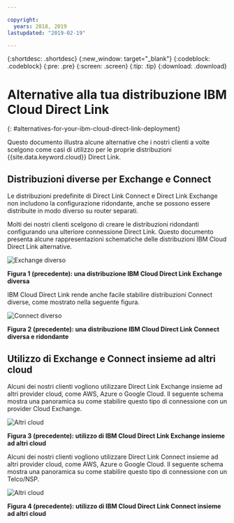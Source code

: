 ```yaml
---

copyright:
  years: 2018, 2019
lastupdated: "2019-02-19"

---
```


{:shortdesc: .shortdesc}
{:new_window: target="_blank"}
{:codeblock: .codeblock}
{:pre: .pre}
{:screen: .screen}
{:tip: .tip}
{:download: .download}

# Alternative alla tua distribuzione IBM Cloud Direct Link
{: #alternatives-for-your-ibm-cloud-direct-link-deployment}

Questo documento illustra alcune alternative che i nostri clienti a volte scelgono come casi di utilizzo per le proprie distribuzioni {{site.data.keyword.cloud}} Direct Link.

## Distribuzioni diverse per Exchange e Connect

Le distribuzioni predefinite di Direct Link Connect e Direct Link Exchange non includono la configurazione ridondante, anche se possono essere distribuite in modo diverso su router separati.

Molti dei nostri clienti scelgono di creare le distribuzioni ridondanti configurando una ulteriore connessione Direct Link. Questo documento presenta alcune rappresentazioni schematiche delle distribuzioni IBM Cloud Direct Link alternative.

![Exchange diverso](/images/Direct-Link-Exchange-Diverse.png)

**Figura 1 (precedente): una distribuzione IBM Cloud Direct Link Exchange diversa**

IBM Cloud Direct Link rende anche facile stabilire distribuzioni Connect diverse, come mostrato nella seguente figura.

![Connect diverso](/images/Direct-Link-Connect-Diverse.png)


**Figura 2 (precedente): una distribuzione IBM Cloud Direct Link Connect diversa e ridondante**

## Utilizzo di Exchange e Connect insieme ad altri cloud

Alcuni dei nostri clienti vogliono utilizzare Direct Link Exchange insieme ad altri provider cloud, come AWS, Azure o Google Cloud. Il seguente schema mostra una panoramica su come stabilire questo tipo di connessione con un provider Cloud Exchange.

![Altri cloud](/images/Direct-Link-Exchange-Other-Clouds.png)

**Figura 3 (precedente): utilizzo di IBM Cloud Direct Link Exchange insieme ad altri cloud**

Alcuni dei nostri clienti vogliono utilizzare Direct Link Connect insieme ad altri provider cloud, come AWS, Azure o Google Cloud. Il seguente schema mostra una panoramica su come stabilire questo tipo di connessione con un Telco/NSP.

![Altri cloud](/images/Direct-Link-Connect-other-clouds.png)

**Figura 4 (precedente): utilizzo di IBM Cloud Direct Link Connect insieme ad altri cloud**


